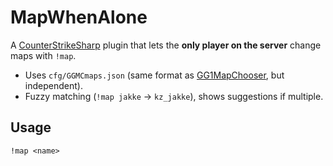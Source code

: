 ﻿# MapWhenAlone

A [CounterStrikeSharp](https://github.com/roflmuffin/CounterStrikeSharp) plugin that lets the **only player on the server** change maps with `!map`.

* Uses `cfg/GGMCmaps.json` (same format as [GG1MapChooser](https://github.com/ssypchenko/GG1MapChooser), but independent).
* Fuzzy matching (`!map jakke` → `kz_jakke`), shows suggestions if multiple.

## Usage

```
!map <name>
```
